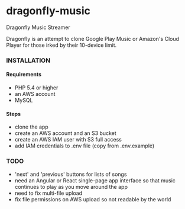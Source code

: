 # dragonfly-music
Dragonfly Music Streamer

Dragonfly is an attempt to clone Google Play Music or Amazon's Cloud Player for those
irked by their 10-device limit.


### INSTALLATION

#### Requirements
+ PHP 5.4 or higher
+ an AWS account
+ MySQL

#### Steps
+ clone the app
+ create an AWS account and an S3 bucket
+ create an AWS IAM user with S3 full access
+ add IAM credentials to .env file (copy from .env.example)


### TODO
+ 'next' and 'previous' buttons for lists of songs
+ need an Angular or React single-page app interface so that music continues to play as you move around the app
+ need to fix multi-file upload
+ fix file permissions on AWS upload so not readable by the world
